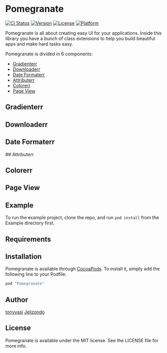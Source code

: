 # Pomegranate

[![CI Status](http://img.shields.io/travis/tonyyasi/Pomegranate.svg?style=flat)](https://travis-ci.org/tonyyasi/Pomegranate)
[![Version](https://img.shields.io/cocoapods/v/Pomegranate.svg?style=flat)](http://cocoapods.org/pods/Pomegranate)
[![License](https://img.shields.io/cocoapods/l/Pomegranate.svg?style=flat)](http://cocoapods.org/pods/Pomegranate)
[![Platform](https://img.shields.io/cocoapods/p/Pomegranate.svg?style=flat)](http://cocoapods.org/pods/Pomegranate)

Pomegranate is all about creating easy UI for your applications. Inside
this library you have a bunch of class extensions to help you build
beautiful apps and make hard tasks easy.

Pomegranate is divided in 6 components:

* [Gradienterr](#Gradienterr)
* [Downloaderr](#Downloaderr)
* [Date Formaterr](#Date-Formaterr)
* [Attributerr](#Attributerr)
* [Colorerr](#Colorerr)
* [Page View](#Page-View)

## Gradienterr


## Downloaderr

## Date Formaterr

## Attributerr

## Colorerr

## Page View

## Example

To run the example project, clone the repo, and run `pod install` from the Example directory first.

## Requirements

## Installation

Pomegranate is available through [CocoaPods](http://cocoapods.org). To install
it, simply add the following line to your Podfile:

```ruby
pod "Pomegranate"
```

## Author

[tonyyasi](#https://github.com/tonyyasi)
[Jelizondo](#https://github.com/jelizondo)

## License

Pomegranate is available under the MIT license. See the LICENSE file for more info.
